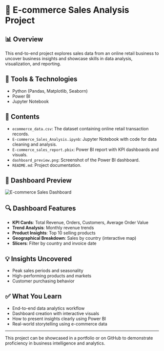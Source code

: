 
# 🛒 E-commerce Sales Analysis Project

## 📊 Overview
This end-to-end project explores sales data from an online retail business to uncover business insights and showcase skills in data analysis, visualization, and reporting.

## 🧰 Tools & Technologies
- Python (Pandas, Matplotlib, Seaborn)
- Power BI
- Jupyter Notebook

## 📁 Contents
- `ecommerce_data.csv`: The dataset containing online retail transaction records.
- `E-commerce_Sales_Analysis.ipynb`: Jupyter Notebook with code for data cleaning and analysis.
- `E-commerce_sales_report.pbix`: Power BI report with KPI dashboards and visuals.
- `dashboard_preview.png`: Screenshot of the Power BI dashboard.
- `README.md`: Project documentation.

## 📸 Dashboard Preview

![E-commerce Sales Dashboard](dashboard_preview.png)

## 🔍 Dashboard Features
- **KPI Cards**: Total Revenue, Orders, Customers, Average Order Value
- **Trend Analysis**: Monthly revenue trends
- **Product Insights**: Top 10 selling products
- **Geographical Breakdown**: Sales by country (interactive map)
- **Slicers**: Filter by country and invoice date

## 💡 Insights Uncovered
- Peak sales periods and seasonality
- High-performing products and markets
- Customer purchasing behavior

## ✅ What You Learn
- End-to-end data analytics workflow
- Dashboard creation with interactive visuals
- How to present insights clearly using Power BI
- Real-world storytelling using e-commerce data

---

This project can be showcased in a portfolio or on GitHub to demonstrate proficiency in business intelligence and analytics.
